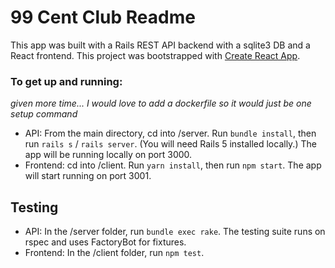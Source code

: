# 99 Cent Club Readme
This app was built with a Rails REST API backend with a sqlite3 DB and a React frontend. This project was bootstrapped with [Create React App](https://github.com/facebook/create-react-app).

### To get up and running:
_given more time... I would love to add a dockerfile so it would just be one setup command_
- API: From the main directory, cd into /server. Run `bundle install`, then run `rails s` / `rails server`. (You will need Rails 5 installed locally.) The app will be running locally on port 3000.
- Frontend: cd into /client. Run `yarn install`, then run `npm start`. The app will start running on port 3001.

## Testing
- API: In the /server folder, run `bundle exec rake`. The testing suite runs on rspec and uses FactoryBot for fixtures.
- Frontend: In the /client folder, run `npm test`.
